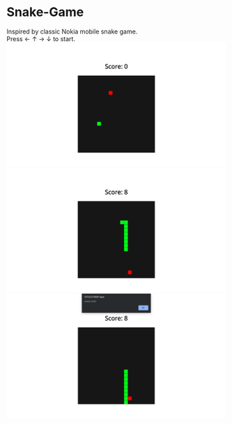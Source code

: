 # Snake-Game
Inspired by classic Nokia mobile snake game.<br>
Press &#8592; &#8593; &#8594; &#8595; to start.
![](screenshots/screenshot-1.png)
![](screenshots/screenshot-2.png)
![](screenshots/screenshot-3.png)

